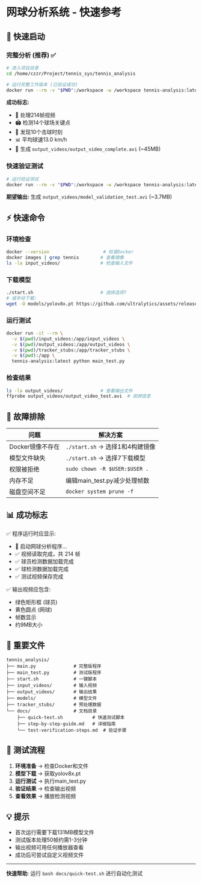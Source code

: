 # 网球分析系统 - 快速参考

## 🚀 快速启动

### 完整分析 (推荐) ✅
```bash
# 进入项目目录
cd /home/czzr/Project/tennis_sys/tennis_analysis

# 运行完整工作版本 (已验证成功)
docker run --rm -v "$PWD":/workspace -w /workspace tennis-analysis:latest python main_working.py
```

**成功标志:** 
- 🎥 处理214帧视频
- 🏟️ 检测14个球场关键点
- 🎾 发现10个击球时刻  
- 📊 平均球速13.0 km/h
- 💾 生成 `output_videos/output_video_complete.avi` (~45MB)

### 快速验证测试
```bash
# 运行验证测试
docker run --rm -v "$PWD":/workspace -w /workspace tennis-analysis:latest python test_validation.py
```

**期望输出:** 生成 `output_videos/model_validation_test.avi` (~3.7MB)

## ⚡ 快速命令

### 环境检查

```bash
docker --version                    # 检查Docker
docker images | grep tennis        # 查看镜像
ls -la input_videos/               # 检查输入文件
```

### 下载模型

```bash
./start.sh                         # 选择选项7
# 或手动下载:
wget -O models/yolov8x.pt https://github.com/ultralytics/assets/releases/download/v0.0.0/yolov8x.pt
```

### 运行测试

```bash
docker run -it --rm \
  -v $(pwd)/input_videos:/app/input_videos \
  -v $(pwd)/output_videos:/app/output_videos \
  -v $(pwd)/tracker_stubs:/app/tracker_stubs \
  -v $(pwd):/app \
  tennis-analysis:latest python main_test.py
```

### 检查结果

```bash
ls -la output_videos/              # 查看输出文件
ffprobe output_videos/output_video_test.avi  # 视频信息
```

## 🔧 故障排除

| 问题             | 解决方案                           |
| ---------------- | ---------------------------------- |
| Docker镜像不存在 | `./start.sh` → 选择1和4构建镜像 |
| 模型文件缺失     | `./start.sh` → 选择7下载模型    |
| 权限被拒绝       | `sudo chown -R $USER:$USER .`    |
| 内存不足         | 编辑main_test.py减少处理帧数       |
| 磁盘空间不足     | `docker system prune -f`         |

## 📊 成功标志

✅ 程序运行时应显示:

- 🎾 启动网球分析程序...
- ✅ 视频读取完成，共 214 帧
- ✅ 球员检测数据加载完成
- ✅ 球检测数据加载完成
- ✅ 测试视频保存完成

✅ 输出视频应包含:

- 绿色矩形框 (球员)
- 黄色圆点 (网球)
- 帧数显示
- 约9MB大小

## 📁 重要文件

```
tennis_analysis/
├── main.py              # 完整版程序
├── main_test.py         # 测试版程序  
├── start.sh             # 一键脚本
├── input_videos/        # 输入视频
├── output_videos/       # 输出结果
├── models/              # 模型文件
├── tracker_stubs/       # 预处理数据
└── docs/                # 文档目录
    ├── quick-test.sh           # 快速测试脚本
    ├── step-by-step-guide.md   # 详细指南
    └── test-verification-steps.md  # 验证步骤
```

## 🎯 测试流程

1. **环境准备** → 检查Docker和文件
2. **模型下载** → 获取yolov8x.pt
3. **运行测试** → 执行main_test.py
4. **验证结果** → 检查输出视频
5. **查看效果** → 播放检测视频

## 💡 提示

- 首次运行需要下载131MB模型文件
- 测试版本处理50帧约需1-3分钟
- 输出视频可用任何播放器查看
- 成功后可尝试自定义视频文件

---

**快速帮助**: 运行 `bash docs/quick-test.sh` 进行自动化测试

